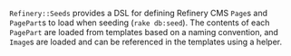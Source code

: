 `Refinery::Seeds` provides a DSL for defining Refinery CMS `Page`s and
`PagePart`s to load when seeding (`rake db:seed`). The contents of each
`PagePart` are loaded from templates based on a naming convention, and
`Image`s are loaded and can be referenced in the templates using a helper.

